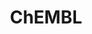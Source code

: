 ---
layout: default
bigquery: https://console.cloud.google.com/bigquery?p=patents-public-data&d=ebi_chembl&page=dataset
citation: '"The ChEMBL database in 2017." Anna Gaulton, Anne Hersey, Michał Nowotka,
  A Patrícia Bento, Jon Chambers, David Mendez, Prudence Mutowo, Francis Atkinson,
  Louisa J Bellis, Elena Cibrián-Uhalte, Mark Davies, Nathan Dedman, Anneli Karlsson,
  María Paula Magariños, John P Overington, George Papadatos, Ines Smit, Andrew R
  Leach Nucleic acids Research (2017) 45 (Database Issue), D945-D954'
contributors: European Bioinformatics Institute
cost: None
description: ChEMBL Data is a manually curated database of small molecules used in
  drug discovery, including information about existing patented drugs.
documentation: 'schema: https://www.ebi.ac.uk/chembl/db_schema


  '
last_edit: 04/12/2022, 07:54:55
location: https://console.cloud.google.com/marketplace/product/google_patents_public_datasets/chembl
maintained_by: EMBL-EBI, an outstation of European Molecular Biology Laboratory
related_publications: '

  ChEMBL: towards direct deposition of bioassay data.


  Mendez D, Gaulton A, Bento AP, Chambers J, De Veij M, Félix E, Magariños MP, Mosquera
  JF, Mutowo P, Nowotka M, Gordillo-Marañón M, Hunter F, Junco L, Mugumbate G, Rodriguez-Lopez
  M, Atkinson F, Bosc N, Radoux CJ, Segura-Cabrera A, Hersey A, Leach AR.


  — Nucleic Acids Res. 2019; 47(D1):D930-D940. doi: 10.1093/nar/gky1075

  '
schema_fields:
- num_lipinski_ro5_violations
- first_page
- patent_id
- compound_key
- sequence_md5sum
- met_comment
- relationship_type
- abstract
- action_type
- idx
- l8
- assay_category
- alert_name
- doc_id
- hrac_code
- company
- doi
- result_flag
- start_position
- drug_substance_flag
- status
- mc_target_type
- ref_type
- first_approval
- chirality
- comp_go_id
- stat
- assay_tax_id
- usan_stem_definition
- psa
- bao_endpoint
- published_units
- authors
- patent_no
- acd_most_apka
- mecref_id
- targcomp_id
- isoform
- parenteral
- disease_efficacy
- submission_date
- src_short_name
- l6
- tax_id
- molecular_species
- job_id
- mol_frac_id
- warning_id
- site_name
- warning_year
- applicant_full_name
- acd_logp
- standard_inchi_key
- level2
- warning_country
- withdrawn_reason
- aspect
- stem_class
- target_desc
- parameter_value
- rtb
- target_mapping
- irac_class_id
- molregno
- level1
- caloha_id
- accession
- mc_tax_id
- polymer_flag
- research_stem
- clo_id
- relationship
- innovator_company
- version
- drug_product_flag
- as_id
- sequence
- sei
- title
- comments
- publication_number
- indref_id
- src_compound_id
- compsyn_id
- active_ingredient
- l7
- max_phase_for_ind
- doc_type
- patent_use_code
- qudt_units
- activity_id
- relationship_desc
- approval_date
- tbl
- metref_id
- usan_stem
- bao_id
- domain_description
- short_name
- label
- alert_id
- bao_format
- molfile
- mol_atc_id
- indication_class
- smarts
- withdrawn_flag
- cx_logp
- level3_description
- component_synonym
- cidx
- downgraded
- molecule_type
- lle
- availability_type
- activity_comment
- site_residues
- published_value
- hbd
- mechanism_of_action
- orig_description
- trade_name
- smid
- tid
- sitecomp_id
- source
- parent_molregno
- aidx
- max_phase
- cell_source_tissue
- hbd_lipinski
- co_stem_id
- domain_type
- standard_value
- comp_class_id
- curated_by
- published_type
- data_validity_comment
- ddd_comment
- homologue
- mutation
- level2_description
- annotation
- assay_id
- set_name
- l1
- curation_comment
- previous_company
- country
- record_id
- parameter_type
- natural_product
- end_position
- synonyms
- units
- aromatic_rings
- component_type
- assay_class_id
- rgid
- mol_irac_id
- go_id
- entity_type
- qed_weighted
- withdrawn_country
- cx_most_bpka
- warning_description
- enzyme_tid
- syn_type
- l2
- assay_subcellular_fraction
- toid
- pchembl_value
- pref_name
- selectivity_comment
- direct_interaction
- normal_range_max
- pathway_id
- cpd_str_alert_id
- cell_source_organism
- tid_fixed
- efo_id
- dosage_form
- helm_notation
- assay_tissue
- ddd_id
- assay_organism
- ass_cls_map_id
- prod_pat_id
- chebi_par_id
- priority
- structure_type
- activity_count
- protein_class_desc
- ddd_admr
- biocomp_id
- frac_class_id
- parent_go_id
- le
- target_type
- who_name
- bei
- journal
- cl_lincs_id
- upper_value
- mc_organism
- uo_units
- cell_description
- cellosaurus_id
- site_id
- first_in_class
- ad_type
- delist_flag
- withdrawn_class
- alert_set_id
- standard_relation
- inorganic_flag
- num_ro5_violations
- level1_description
- nda_type
- acd_most_bpka
- full_molformula
- class_type
- canonical_smiles
- tissue_id
- domain_name
- strength
- heavy_atoms
- prediction_method
- db_version
- route
- who_extra
- mesh_id
- domain_id
- confidence
- standard_inchi
- cell_name
- formulation_id
- cx_logd
- protein_class_id
- atc_code
- hba
- ridx
- enzyme_name
- targrel_id
- level3
- ingredient
- black_box_warning
- usan_stem_id
- variant_id
- log_id
- mw_freebase
- ref_id
- type
- met_conversion
- confidence_score
- ro3_pass
- usan_substem
- level4_description
- molsyn_id
- pathway_key
- predbind_id
- mc_target_name
- issue
- binding_site_comment
- mw_monoisotopic
- standard_units
- parent_type
- standard_upper_value
- molecular_mechanism
- class_level
- metabolite_record_id
- related_tid
- level4
- relation
- std_act_id
- creation_date
- efo_term
- assay_param_id
- active_molregno
- stem
- num_alerts
- mechanism_comment
- db_source
- parent_id
- cell_ontology_id
- prodrug
- name
- acd_logd
- ref_url
- dosed_ingredient
- res_stem_id
- level5
- standard_type
- withdrawn_year
- organism
- product_id
- substrate_record_id
- hba_lipinski
- l3
- last_active
- therapeutic_flag
- mesh_heading
- entity_id
- actsm_id
- value
- alogp
- hrac_class_id
- potential_duplicate
- l4
- src_id
- drug_record_id
- ddd_value
- oral
- mc_target_accession
- species_group_flag
- ap_id
- compd_id
- met_id
- path
- warning_class
- cell_id
- frac_code
- cell_source_tax_id
- standard_flag
- major_class
- drugind_id
- warning_type
- uberon_id
- updated_by
- compound_name
- assay_type
- oc_id
- mol_hrac_id
- full_mwt
- assay_source
- standard_text_value
- subgroup
- pubmed_id
- last_page
- cx_most_apka
- year
- warnref_id
- topical
- protclasssyn_id
- src_description
- src_assay_id
- published_relation
- usan_year
- chembl_id
- component_id
- mec_id
- assay_test_type
- text_value
- updated_on
- irac_code
- source_domain_id
- assay_cell_type
- assay_strain
- l5
- description
- ddd_units
- bto_id
- normal_range_min
- definition
- protein_class_synonym
- assay_desc
- patent_expire_date
- volume
shortname: chembl
tags:
- biotechnology
- health
- chemical
- bioinformatics
- medical
terms_of_use: CC BY-SA 3.0
title: ChEMBL
uuid: e232a192-965c-4ec9-904c-155b6dfe56c5
---